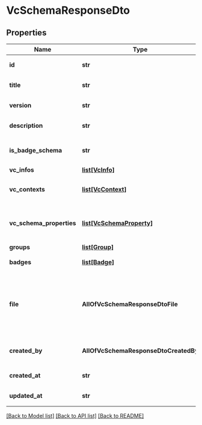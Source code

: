 # VcSchemaResponseDto

## Properties
Name | Type | Description | Notes
------------ | ------------- | ------------- | -------------
**id** | **str** | VCスキーマの識別子 | 
**title** | **str** | VCスキーマのタイトル | 
**version** | **str** | VCスキーマのバージョン | 
**description** | **str** | VCスキーマの説明文 | 
**is_badge_schema** | **str** | VCスキーマがバッジのスキーマか否か | 
**vc_infos** | [**list[VcInfo]**](VcInfo.md) |  | 
**vc_contexts** | [**list[VcContext]**](VcContext.md) | VCのスキーマのJSONスキーマコンテキスト | 
**vc_schema_properties** | [**list[VcSchemaProperty]**](VcSchemaProperty.md) | VCのスキーマの各項目における項目名と項目型のオブジェクトの配列 | 
**groups** | [**list[Group]**](Group.md) |  | 
**badges** | [**list[Badge]**](Badge.md) | VCスキーマを紐付けたバッジ | 
**file** | **AllOfVcSchemaResponseDtoFile** | VCスキーマに紐付けるバッジ用の画像。&#x60;isBadgeSchema&#x60;プロパティが&#x60;true&#x60;の場合必須。 | 
**created_by** | **AllOfVcSchemaResponseDtoCreatedBy** | VCスキーマを作成したユーザーアカウント | 
**created_at** | **str** | VCスキーマの作成日時 | 
**updated_at** | **str** | VCスキーマの最終更新日時 | 

[[Back to Model list]](../README.md#documentation-for-models) [[Back to API list]](../README.md#documentation-for-api-endpoints) [[Back to README]](../README.md)

